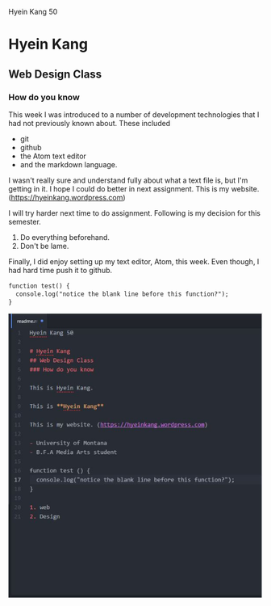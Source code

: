 Hyein Kang 50

# Hyein Kang
## Web Design Class
### How do you know

This week I was introduced to a number of development technologies that I had not previously known about. These included

- git
- github
- the Atom text editor
- and the markdown language.

I wasn't really sure and understand fully about what a text file is, but I'm getting in it. I hope I could do better in next assignment. This is my website. (https://hyeinkang.wordpress.com)

I will try harder next time to do assignment. Following is my decision for this semester.

1. Do everything beforehand.
2. Don't be lame.

Finally, I did enjoy setting up my text editor, Atom, this week. Even though, I had hard time push it to github.

```
function test() {
  console.log("notice the blank line before this function?");
}
```

![Image of my editor](image.jpg)
